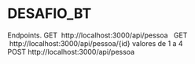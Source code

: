 # DESAFIO_BT


Endpoints.
GET  http://localhost:3000/api/pessoa  
GET  http://localhost:3000/api/pessoa/{id} valores de 1 a 4
POST http://localhost:3000/api/pessoa
